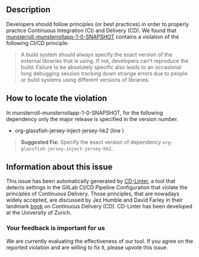
## Description
Developers should follow principles (or best practices) in order to properly practice Continuous Integration (CI) and Delivery (CD).
We found that [munsterroll-munsterrollapp-1-0-SNAPSHOT](https://gitlab.com/mrein/project-munsterroll/blob/master/.gitlab-ci.yml) contains a violation of the following CI/CD principle:

> A build system should always specify the exact version of the external libraries that is using.
If not, developers can’t reproduce the build. Failure to be absolutely specific also leads to an occasional long debugging session tracking down strange errors due to people or build systems using different versions of libraries.

## How to locate the violation

In munsterroll-munsterrollapp-1-0-SNAPSHOT, for the following dependency only the major release is specified in the version number.

* org-glassfish-jersey-inject-jersey-hk2 (line )

> **Suggested Fix:** Specify the exact version of dependency `org-glassfish-jersey-inject-jersey-hk2`.

## Information about this issue

This issue has been automatically generated by [CD-Linter](https://gitlab.com/Jancso/configuration-analytics), a tool that detects settings in the GitLab CI/CD Pipeline Configuration that violate the principles of Continuous Delivery. Those principles, that are nowadays widely accepted, are discussed by Jez Humble and David Farley in their landmark [book](https://www.oreilly.com/library/view/continuous-delivery-reliable/9780321670250/) on Continuous Delivery (CD). CD-Linter has been developed at the University of Zurich.

### Your feedback is important for us
We are currently evaluating the effectiveness of our tool. If you agree on the reported violation and are willing to fix it, please upvote this issue.